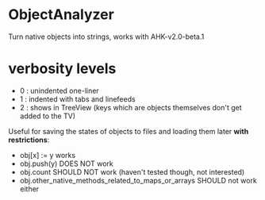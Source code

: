 # ObjectAnalyzer

Turn native objects into strings, works with AHK-v2.0-beta.1

# verbosity levels
- 0 : unindented one-liner
- 1 : indented with tabs and linefeeds
- 2 : shows in TreeView (keys which are objects themselves don't get added to the TV)

Useful for saving the states of objects to files and loading them later **with restrictions**:
 - obj[x] := y works
 - obj.push(y) DOES NOT work
 - obj.count SHOULD NOT work (haven't tested though, not interested)
 - obj.other_native_methods_related_to_maps_or_arrays SHOULD not work either
